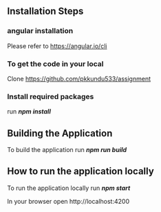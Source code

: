 ## Installation Steps
### angular installation
Please refer to https://angular.io/cli

### To get the code in your local 
Clone https://github.com/pkkundu533/assignment

### Install required packages
run **_npm install_** 

## Building the Application
To build the application run **_npm run build_**

## How to run the application locally
To run the application locally run **_npm start_**

In your browser open http://localhost:4200